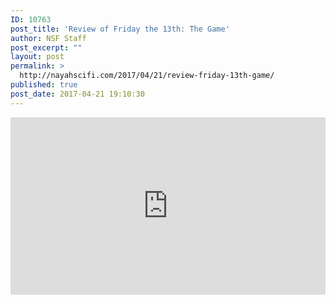 ```yaml
---
ID: 10763
post_title: 'Review of Friday the 13th: The Game'
author: NSF Staff
post_excerpt: ""
layout: post
permalink: >
  http://nayahscifi.com/2017/04/21/review-friday-13th-game/
published: true
post_date: 2017-04-21 19:10:30
---
```

<div style="position:relative;height:0;padding-bottom:56.25%"><iframe src="https://gaming.youtube.com/embed/2D1VN68GZg0?ecver=2" style="position:absolute;width:100%;height:100%;left:0" width="640" height="360" frameborder="0" allowfullscreen></iframe></div>